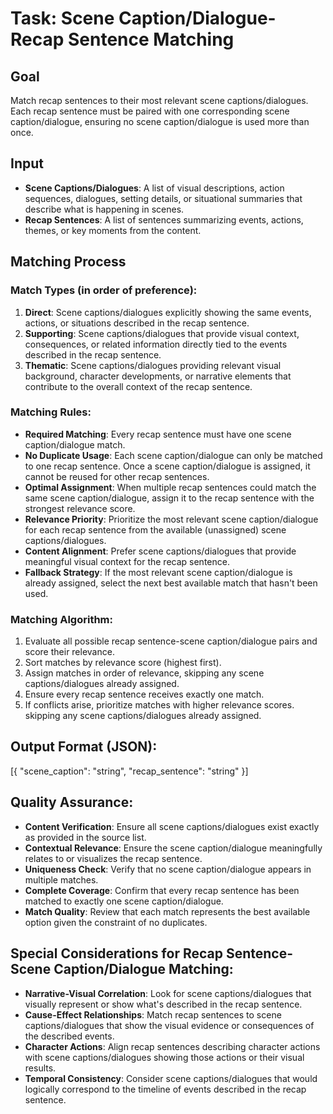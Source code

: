 # Task: Scene Caption/Dialogue-Recap Sentence Matching

## Goal
Match recap sentences to their most relevant scene captions/dialogues. Each recap sentence must be paired with one corresponding scene caption/dialogue, ensuring no scene caption/dialogue is used more than once.

## Input
- **Scene Captions/Dialogues**: A list of visual descriptions, action sequences, dialogues, setting details, or situational summaries that describe what is happening in scenes.
- **Recap Sentences**: A list of sentences summarizing events, actions, themes, or key moments from the content.

## Matching Process

### Match Types (in order of preference):
1. **Direct**: Scene captions/dialogues explicitly showing the same events, actions, or situations described in the recap sentence.
2. **Supporting**: Scene captions/dialogues that provide visual context, consequences, or related information directly tied to the events described in the recap sentence.
3. **Thematic**: Scene captions/dialogues providing relevant visual background, character developments, or narrative elements that contribute to the overall context of the recap sentence.

### Matching Rules:
- **Required Matching**: Every recap sentence must have one scene caption/dialogue match.
- **No Duplicate Usage**: Each scene caption/dialogue can only be matched to one recap sentence. Once a scene caption/dialogue is assigned, it cannot be reused for other recap sentences.
- **Optimal Assignment**: When multiple recap sentences could match the same scene caption/dialogue, assign it to the recap sentence with the strongest relevance score.
- **Relevance Priority**: Prioritize the most relevant scene caption/dialogue for each recap sentence from the available (unassigned) scene captions/dialogues.
- **Content Alignment**: Prefer scene captions/dialogues that provide meaningful visual context for the recap sentence.
- **Fallback Strategy**: If the most relevant scene caption/dialogue is already assigned, select the next best available match that hasn't been used.

### Matching Algorithm:
1. Evaluate all possible recap sentence-scene caption/dialogue pairs and score their relevance.
2. Sort matches by relevance score (highest first).
3. Assign matches in order of relevance, skipping any scene captions/dialogues already assigned.
4. Ensure every recap sentence receives exactly one match.
5. If conflicts arise, prioritize matches with higher relevance scores. skipping any scene captions/dialogues already assigned.

## Output Format (JSON):
[{
"scene_caption": "string",
"recap_sentence": "string"
}]

## Quality Assurance:
- **Content Verification**: Ensure all scene captions/dialogues exist exactly as provided in the source list.
- **Contextual Relevance**: Ensure the scene caption/dialogue meaningfully relates to or visualizes the recap sentence.
- **Uniqueness Check**: Verify that no scene caption/dialogue appears in multiple matches.
- **Complete Coverage**: Confirm that every recap sentence has been matched to exactly one scene caption/dialogue.
- **Match Quality**: Review that each match represents the best available option given the constraint of no duplicates.

## Special Considerations for Recap Sentence-Scene Caption/Dialogue Matching:
- **Narrative-Visual Correlation**: Look for scene captions/dialogues that visually represent or show what's described in the recap sentence.
- **Cause-Effect Relationships**: Match recap sentences to scene captions/dialogues that show the visual evidence or consequences of the described events.
- **Character Actions**: Align recap sentences describing character actions with scene captions/dialogues showing those actions or their visual results.
- **Temporal Consistency**: Consider scene captions/dialogues that would logically correspond to the timeline of events described in the recap sentence.